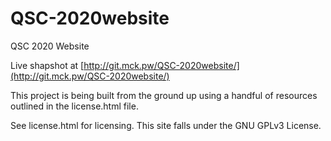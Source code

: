 # QSC-2020website
QSC 2020 Website

Live shapshot at [http://git.mck.pw/QSC-2020website/](http://git.mck.pw/QSC-2020website/)

This project is being built from the ground up using a handful of resources outlined in the license.html file. 

See license.html for licensing. This site falls under the GNU GPLv3 License.
